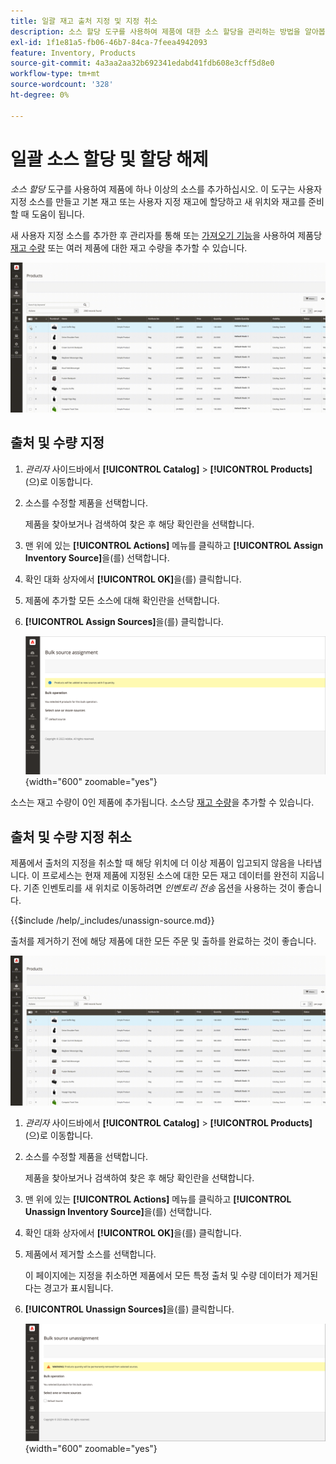 ```yaml
---
title: 일괄 재고 출처 지정 및 지정 취소
description: 소스 할당 도구를 사용하여 제품에 대한 소스 할당을 관리하는 방법을 알아봅니다.
exl-id: 1f1e81a5-fb06-46b7-84ca-7feea4942093
feature: Inventory, Products
source-git-commit: 4a3aa2aa32b692341edabd41fdb608e3cff5d8e0
workflow-type: tm+mt
source-wordcount: '328'
ht-degree: 0%

---
```


# 일괄 소스 할당 및 할당 해제

_소스 할당_ 도구를 사용하여 제품에 하나 이상의 소스를 추가하십시오. 이 도구는 사용자 지정 소스를 만들고 기본 재고 또는 사용자 지정 재고에 할당하고 새 위치와 재고를 준비할 때 도움이 됩니다.

새 사용자 지정 소스를 추가한 후 관리자를 통해 또는 [가져오기 기능](quantities-assign-per-product.md)을 사용하여 제품당 [재고 수량](inventory-import-export.md) 또는 여러 제품에 대한 재고 수량을 추가할 수 있습니다.

![선택한 제품에 대한 인벤토리 소스 추가](assets/inventory-bulk-assign-sources.gif)

## 출처 및 수량 지정

1. _관리자_ 사이드바에서 **[!UICONTROL Catalog]** > **[!UICONTROL Products]**(으)로 이동합니다.

1. 소스를 수정할 제품을 선택합니다.

   제품을 찾아보거나 검색하여 찾은 후 해당 확인란을 선택합니다.

1. 맨 위에 있는 **[!UICONTROL Actions]** 메뉴를 클릭하고 **[!UICONTROL Assign Inventory Source]**&#x200B;을(를) 선택합니다.

1. 확인 대화 상자에서 **[!UICONTROL OK]**&#x200B;을(를) 클릭합니다.

1. 제품에 추가할 모든 소스에 대해 확인란을 선택합니다.

1. **[!UICONTROL Assign Sources]**&#x200B;을(를) 클릭합니다.

   ![소스를 추가할 제품 선택](assets/inventory-bulk-assign-sources-summary.png){width="600" zoomable="yes"}

소스는 재고 수량이 0인 제품에 추가됩니다. 소스당 [재고 수량](quantities-assign-per-product.md)을 추가할 수 있습니다.

## 출처 및 수량 지정 취소

제품에서 출처의 지정을 취소할 때 해당 위치에 더 이상 제품이 입고되지 않음을 나타냅니다. 이 프로세스는 현재 제품에 지정된 소스에 대한 모든 재고 데이터를 완전히 지웁니다. 기존 인벤토리를 새 위치로 이동하려면 _인벤토리 전송_ 옵션을 사용하는 것이 좋습니다.

{{$include /help/_includes/unassign-source.md}}

출처를 제거하기 전에 해당 제품에 대한 모든 주문 및 출하를 완료하는 것이 좋습니다.

![선택한 제품에 대한 소스 할당 해제](assets/inventory-bulk-unassign-sources.gif)

1. _관리자_ 사이드바에서 **[!UICONTROL Catalog]** > **[!UICONTROL Products]**(으)로 이동합니다.

1. 소스를 수정할 제품을 선택합니다.

   제품을 찾아보거나 검색하여 찾은 후 해당 확인란을 선택합니다.

1. 맨 위에 있는 **[!UICONTROL Actions]** 메뉴를 클릭하고 **[!UICONTROL Unassign Inventory Source]**&#x200B;을(를) 선택합니다.

1. 확인 대화 상자에서 **[!UICONTROL OK]**&#x200B;을(를) 클릭합니다.

1. 제품에서 제거할 소스를 선택합니다.

   이 페이지에는 지정을 취소하면 제품에서 모든 특정 출처 및 수량 데이터가 제거된다는 경고가 표시됩니다.

1. **[!UICONTROL Unassign Sources]**&#x200B;을(를) 클릭합니다.

   ![선택한 제품에서 소스 제거](assets/inventory-bulk-unassign-sources-summary.png){width="600" zoomable="yes"}

<!-- Last updated from includes: 2022-08-30 15:36:09 -->

